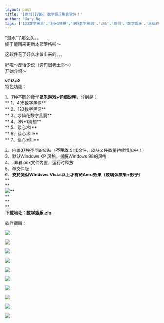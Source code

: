 ```yaml
---
layout: post
title: '[原创][VB6] 数学娱乐集合软件！'
author: 'Gary Ng'
tags: ['123数字黑洞','3N+1猜想','495数字黑洞','VB6','原创','数学娱乐','水仙花数字黑洞','读心术']
---
```


  
“潜水”了那么久。。  
终于能回来更新本部落格啦～  
  
这软件花了好久才做出来的。。。  
  
好啦～废话少说（这句很老土耶～）  
开始介绍～  
  
  
**_v1.0.52_**  
特色功能：  
  
1、**7**种不同的数学**娱乐游戏+详细说明**，分别是：  
** 1、495数字黑洞**  
** 2、123数字黑洞**  
** 3、水仙花数字黑洞**  
** 4、3N+1猜想**  
** 5、读心术I**  
** 6、读心术II**  
** 7、读心术III**  
  
2、内置**37**种不同的皮肤（**不释放**.SHE文件，皮肤文件数量持续增加中！）  
3、默认Windows XP 风格，摆脱Windows 98的风格  
4、.dll和.ocx文件内置，运行时释放  
5、单文件版！  
6、**支持类似Windows Vista 以上才有的Aero效果（玻璃体效果+影子）**  
**  
**  
![](http://3.bp.blogspot.com/-VSve64uqh50/TvhSy-LO_dI/AAAAAAAABCo/YH3yR3RHR64/s1600/1324896916_Download.png)**  
**  
**  
**  
**下载地址：[数学娱乐.zip](http://dl.dropbox.com/u/43619472/%E6%89%B9%E5%A4%84%E7%90%86/VB6/%E6%95%B0%E5%AD%A6%E5%A8%B1%E4%B9%90/%E6%95%B0%E5%AD%A6%E5%A8%B1%E4%B9%90.zip)**  
  
  
  
  
  
  
  
软件截图：  
  


![](http://2.bp.blogspot.com/-Ci5xZ1r8BQQ/TvhU4eB6AnI/AAAAAAAABC0/jZmmjSmJfFU/s1600/2011-12-26+19-00-19_Greenshot.png)

  
  


![](http://3.bp.blogspot.com/-8bjKBXzdMnE/TvhVVxEW2fI/AAAAAAAABEQ/FhwCHB0V_X8/s1600/2011-12-26+19-00-37_Greenshot.png)

  


![](http://1.bp.blogspot.com/-k-L-FKHG2nM/TvhVaBLP1gI/AAAAAAAABEc/EYUPmMt8Ssc/s1600/2011-12-26+19-00-45_Greenshot.png)

  


![](http://1.bp.blogspot.com/-R-e30-QOIVY/TvhVkrg_21I/AAAAAAAABE0/w2XVjSl0Thc/s1600/2011-12-26+19-01-25_Greenshot.png)

  


![](http://4.bp.blogspot.com/-dSYi0agE66E/TvhVpckTk9I/AAAAAAAABFA/L8fn_DAOWV4/s1600/2011-12-26+19-01-34_Greenshot.png)

  


![](http://4.bp.blogspot.com/-JL9Zza40EPU/TvhVuY40tVI/AAAAAAAABFM/5X1gUU2yS5k/s1600/2011-12-26+19-01-42_Greenshot.png)

  


![](http://3.bp.blogspot.com/-HFrta9p6fL4/TvhVyv-tOMI/AAAAAAAABFY/Mdcy7jjcUX4/s1600/2011-12-26+19-01-48_Greenshot.png)

  


![](http://1.bp.blogspot.com/-asYMTa7kBXg/TvhV7mYlDwI/AAAAAAAABFw/Bx1bL1ItH6Q/s1600/2011-12-26+19-01-55_Greenshot.png)

  


![](http://3.bp.blogspot.com/-pSm_7wjbm9o/TvhWAcgFmiI/AAAAAAAABF8/gZZdJ4_TKCc/s1600/2011-12-26+19-02-55_Greenshot.png)

  


![](http://2.bp.blogspot.com/-pK9xUr6bYWM/TvhWEgyP2DI/AAAAAAAABGI/EV1ptRfjApM/s1600/2011-12-26+19-03-15_Untitled+-+Notepad.png)

  

